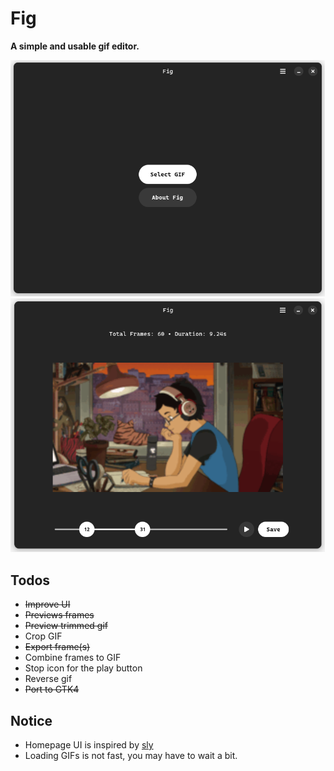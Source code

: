 # Fig

**A simple and usable gif editor.**

<p>
    <img src="assets/screenshot-home.png" width=503>
    <img src="assets/screenshot-editor.png" width=503>
</p>

## Todos

- ~~Improve UI~~
- ~~Previews frames~~
- ~~Preview trimmed gif~~
- Crop GIF
- ~~Export frame(s)~~
- Combine frames to GIF
- Stop icon for the play button
- Reverse gif
- ~~Port to GTK4~~

## Notice

- Homepage UI is inspired by [sly](https://github.com/kra-mo/sly)
- Loading GIFs is not fast, you may have to wait a bit.
